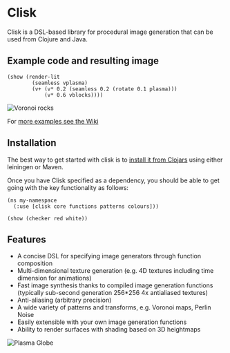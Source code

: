 # Clisk


Clisk is a DSL-based library for procedural image generation that can be used from Clojure and Java.

## Example code and resulting image

    (show (render-lit 
            (seamless vplasma) 
            (v+ (v* 0.2 (seamless 0.2 (rotate 0.1 plasma))) 
                (v* 0.6 vblocks))))

![Voronoi rocks](https://raw.github.com/wiki/mikera/clisk/images/VoronoiRocks.png)

For [more examples see the Wiki](https://github.com/mikera/clisk/wiki)

## Installation

The best way to get started with clisk is to [install it from Clojars](https://clojars.org/net.mikera/clisk) using either leiningen or Maven.

Once you have Clisk specified as a dependency, you should be able to get going with the key functionality as follows:

    (ns my-namespace
      (:use [clisk core functions patterns colours]))
     
    (show (checker red white))

## Features

* A concise DSL for specifying image generators through function composition
* Multi-dimensional texture generation (e.g. 4D textures including time dimension for animations) 
* Fast image synthesis thanks to compiled image generation functions (typically sub-second generation 256*256 4x antialiased textures)
* Anti-aliasing (arbitrary precision)
* A wide variety of patterns and transforms, e.g. Voronoi maps, Perlin Noise
* Easily extensible with your own image generation functions
* Ability to render surfaces with shading based on 3D heightmaps

![Plasma Globe](https://raw.github.com/wiki/mikera/clisk/images/PlasmaGlobe.png)
